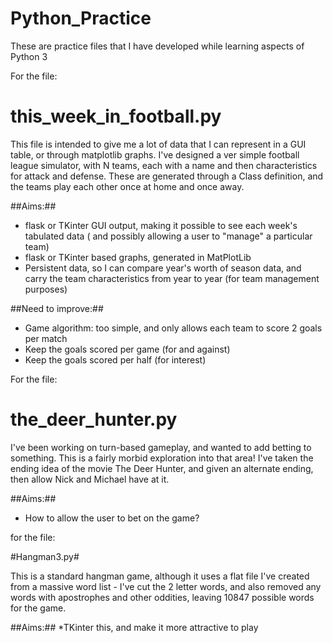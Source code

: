 # Python_Practice
These are practice files that I have developed while learning aspects of Python 3

For the file:
# this_week_in_football.py #

This file is intended to give me a lot of data that I can represent in a GUI table, or through matplotlib graphs. I've designed a ver simple football league simulator, with N teams, each with a name and then characteristics for attack and defense. These are generated through a Class definition, and the teams play each other once at home and once away. 

##Aims:##
* flask or TKinter GUI output, making it possible to see each week's tabulated data ( and possibly allowing a user to "manage" a particular team)
* flask or TKinter based graphs, generated in MatPlotLib
* Persistent data, so I can compare year's worth of season data, and carry the team characteristics from year to year (for team management purposes)

##Need to improve:##
* Game algorithm: too simple, and only allows each team to score 2 goals per match
* Keep the goals scored per game (for and against)
* Keep the goals scored per half (for interest)

For the file:
# the_deer_hunter.py #

I've been working on turn-based gameplay, and wanted to add betting to something. This is a fairly morbid exploration into that area!
I've taken the ending idea of the movie The Deer Hunter, and given an alternate ending, then allow Nick and Michael have at it. 

##Aims:##
* How to allow the user to bet on the game?

for the file:

#Hangman3.py#

This is a standard hangman game, although it uses a flat file I've created from a massive word list - I've cut the 2 letter words, and also removed any words with apostrophes and other oddities, leaving 10847 possible words for the game.

##Aims:##
*TKinter this, and make it more attractive to play





